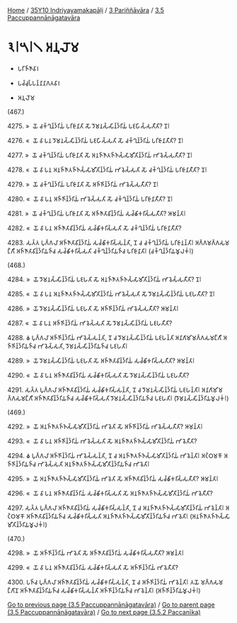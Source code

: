 
[Home](/) / [35Y10 Indriyayamakapāḷi](../../../35Y10.md) / [3 Pariññāvāra](../../3.md) / [3.5 Paccuppannānāgatavāra](../3.5.md)

# 𑁩𑁇𑁫𑁇𑁧 𑀅𑀦𑀼𑀮𑁄𑀫

* 𑀧𑀭𑀺𑀜𑁆𑀜𑀸𑀯𑀸𑀭

* 𑀧𑀘𑁆𑀘𑀼𑀧𑁆𑀧𑀦𑁆𑀦𑀸𑀦𑀸𑀕𑀢𑀯𑀸𑀭

* 𑀅𑀦𑀼𑀮𑁄𑀫

(467.)

4275\. »  𑀬𑁄 𑀘𑀓𑁆𑀔𑀼𑀦𑁆𑀤𑁆𑀭𑀺𑀬𑀁 𑀧𑀭𑀺𑀚𑀸𑀦𑀸𑀢𑀺 𑀲𑁄 𑀤𑁄𑀫𑀦𑀲𑁆𑀲𑀺𑀦𑁆𑀤𑁆𑀭𑀺𑀬𑀁 𑀧𑀚𑀳𑀺𑀲𑁆𑀲𑀢𑀻𑀢𑀺? 𑀦𑁄𑁇

4276\. «  𑀬𑁄 𑀯𑀸 𑀧𑀦 𑀤𑁄𑀫𑀦𑀲𑁆𑀲𑀺𑀦𑁆𑀤𑁆𑀭𑀺𑀬𑀁 𑀧𑀚𑀳𑀺𑀲𑁆𑀲𑀢𑀺 𑀲𑁄 𑀘𑀓𑁆𑀔𑀼𑀦𑁆𑀤𑁆𑀭𑀺𑀬𑀁 𑀧𑀭𑀺𑀚𑀸𑀦𑀸𑀢𑀻𑀢𑀺? 𑀦𑁄𑁇

4277\. »  𑀬𑁄 𑀘𑀓𑁆𑀔𑀼𑀦𑁆𑀤𑁆𑀭𑀺𑀬𑀁 𑀧𑀭𑀺𑀚𑀸𑀦𑀸𑀢𑀺 𑀲𑁄 𑀅𑀦𑀜𑁆𑀜𑀸𑀢𑀜𑁆𑀜𑀲𑁆𑀲𑀸𑀫𑀻𑀢𑀺𑀦𑁆𑀤𑁆𑀭𑀺𑀬𑀁 𑀪𑀸𑀯𑁂𑀲𑁆𑀲𑀢𑀻𑀢𑀺? 𑀦𑁄𑁇

4278\. «  𑀬𑁄 𑀯𑀸 𑀧𑀦 𑀅𑀦𑀜𑁆𑀜𑀸𑀢𑀜𑁆𑀜𑀲𑁆𑀲𑀸𑀫𑀻𑀢𑀺𑀦𑁆𑀤𑁆𑀭𑀺𑀬𑀁 𑀪𑀸𑀯𑁂𑀲𑁆𑀲𑀢𑀺 𑀲𑁄 𑀘𑀓𑁆𑀔𑀼𑀦𑁆𑀤𑁆𑀭𑀺𑀬𑀁 𑀧𑀭𑀺𑀚𑀸𑀦𑀸𑀢𑀻𑀢𑀺? 𑀦𑁄𑁇

4279\. »  𑀬𑁄 𑀘𑀓𑁆𑀔𑀼𑀦𑁆𑀤𑁆𑀭𑀺𑀬𑀁 𑀧𑀭𑀺𑀚𑀸𑀦𑀸𑀢𑀺 𑀲𑁄 𑀅𑀜𑁆𑀜𑀺𑀦𑁆𑀤𑁆𑀭𑀺𑀬𑀁 𑀪𑀸𑀯𑁂𑀲𑁆𑀲𑀢𑀻𑀢𑀺? 𑀦𑁄𑁇

4280\. «  𑀬𑁄 𑀯𑀸 𑀧𑀦 𑀅𑀜𑁆𑀜𑀺𑀦𑁆𑀤𑁆𑀭𑀺𑀬𑀁 𑀪𑀸𑀯𑁂𑀲𑁆𑀲𑀢𑀺 𑀲𑁄 𑀘𑀓𑁆𑀔𑀼𑀦𑁆𑀤𑁆𑀭𑀺𑀬𑀁 𑀧𑀭𑀺𑀚𑀸𑀦𑀸𑀢𑀻𑀢𑀺? 𑀦𑁄𑁇

4281\. »  𑀬𑁄 𑀘𑀓𑁆𑀔𑀼𑀦𑁆𑀤𑁆𑀭𑀺𑀬𑀁 𑀧𑀭𑀺𑀚𑀸𑀦𑀸𑀢𑀺 𑀲𑁄 𑀅𑀜𑁆𑀜𑀸𑀢𑀸𑀯𑀺𑀦𑁆𑀤𑁆𑀭𑀺𑀬𑀁 𑀲𑀘𑁆𑀙𑀺𑀓𑀭𑀺𑀲𑁆𑀲𑀢𑀻𑀢𑀺? 𑀆𑀫𑀦𑁆𑀢𑀸𑁇

4282\. «  𑀬𑁄 𑀯𑀸 𑀧𑀦 𑀅𑀜𑁆𑀜𑀸𑀢𑀸𑀯𑀺𑀦𑁆𑀤𑁆𑀭𑀺𑀬𑀁 𑀲𑀘𑁆𑀙𑀺𑀓𑀭𑀺𑀲𑁆𑀲𑀢𑀺 𑀲𑁄 𑀘𑀓𑁆𑀔𑀼𑀦𑁆𑀤𑁆𑀭𑀺𑀬𑀁 𑀧𑀭𑀺𑀚𑀸𑀦𑀸𑀢𑀻𑀢𑀺?

4283\. 𑀲𑀢𑁆𑀢 𑀧𑀼𑀕𑁆𑀕𑀮𑀸 𑀅𑀜𑁆𑀜𑀸𑀢𑀸𑀯𑀺𑀦𑁆𑀤𑁆𑀭𑀺𑀬𑀁 𑀲𑀘𑁆𑀙𑀺𑀓𑀭𑀺𑀲𑁆𑀲𑀦𑁆𑀢𑀺, 𑀦𑁄 𑀘 𑀘𑀓𑁆𑀔𑀼𑀦𑁆𑀤𑁆𑀭𑀺𑀬𑀁 𑀧𑀭𑀺𑀚𑀸𑀦𑀦𑁆𑀢𑀺𑁇 𑀅𑀕𑁆𑀕𑀫𑀕𑁆𑀕𑀲𑀫𑀗𑁆𑀕𑀻 𑀅𑀜𑁆𑀜𑀸𑀢𑀸𑀯𑀺𑀦𑁆𑀤𑁆𑀭𑀺𑀬𑀜𑁆𑀘 𑀲𑀘𑁆𑀙𑀺𑀓𑀭𑀺𑀲𑁆𑀲𑀢𑀺 𑀘𑀓𑁆𑀔𑀼𑀦𑁆𑀤𑁆𑀭𑀺𑀬𑀜𑁆𑀘 𑀧𑀭𑀺𑀚𑀸𑀦𑀸𑀢𑀺𑁇 (𑀘𑀓𑁆𑀔𑀼𑀦𑁆𑀤𑁆𑀭𑀺𑀬𑀫𑀽𑀮𑀓𑀁𑁇)

(468.)

4284\. »  𑀬𑁄 𑀤𑁄𑀫𑀦𑀲𑁆𑀲𑀺𑀦𑁆𑀤𑁆𑀭𑀺𑀬𑀁 𑀧𑀚𑀳𑀢𑀺 𑀲𑁄 𑀅𑀦𑀜𑁆𑀜𑀸𑀢𑀜𑁆𑀜𑀲𑁆𑀲𑀸𑀫𑀻𑀢𑀺𑀦𑁆𑀤𑁆𑀭𑀺𑀬𑀁 𑀪𑀸𑀯𑁂𑀲𑁆𑀲𑀢𑀻𑀢𑀺? 𑀦𑁄𑁇

4285\. «  𑀬𑁄 𑀯𑀸 𑀧𑀦 𑀅𑀦𑀜𑁆𑀜𑀸𑀢𑀜𑁆𑀜𑀲𑁆𑀲𑀸𑀫𑀻𑀢𑀺𑀦𑁆𑀤𑁆𑀭𑀺𑀬𑀁 𑀪𑀸𑀯𑁂𑀲𑁆𑀲𑀢𑀺 𑀲𑁄 𑀤𑁄𑀫𑀦𑀲𑁆𑀲𑀺𑀦𑁆𑀤𑁆𑀭𑀺𑀬𑀁 𑀧𑀚𑀳𑀢𑀻𑀢𑀺? 𑀦𑁄𑁇

4286\. »  𑀬𑁄 𑀤𑁄𑀫𑀦𑀲𑁆𑀲𑀺𑀦𑁆𑀤𑁆𑀭𑀺𑀬𑀁 𑀧𑀚𑀳𑀢𑀺 𑀲𑁄 𑀅𑀜𑁆𑀜𑀺𑀦𑁆𑀤𑁆𑀭𑀺𑀬𑀁 𑀪𑀸𑀯𑁂𑀲𑁆𑀲𑀢𑀻𑀢𑀺? 𑀆𑀫𑀦𑁆𑀢𑀸𑁇

4287\. «  𑀬𑁄 𑀯𑀸 𑀧𑀦 𑀅𑀜𑁆𑀜𑀺𑀦𑁆𑀤𑁆𑀭𑀺𑀬𑀁 𑀪𑀸𑀯𑁂𑀲𑁆𑀲𑀢𑀺 𑀲𑁄 𑀤𑁄𑀫𑀦𑀲𑁆𑀲𑀺𑀦𑁆𑀤𑁆𑀭𑀺𑀬𑀁 𑀧𑀚𑀳𑀢𑀻𑀢𑀺?

4288\. 𑀙 𑀧𑀼𑀕𑁆𑀕𑀮𑀸 𑀅𑀜𑁆𑀜𑀺𑀦𑁆𑀤𑁆𑀭𑀺𑀬𑀁 𑀪𑀸𑀯𑁂𑀲𑁆𑀲𑀦𑁆𑀢𑀺, 𑀦𑁄 𑀘 𑀤𑁄𑀫𑀦𑀲𑁆𑀲𑀺𑀦𑁆𑀤𑁆𑀭𑀺𑀬𑀁 𑀧𑀚𑀳𑀦𑁆𑀢𑀺 𑀅𑀦𑀸𑀕𑀸𑀫𑀺𑀫𑀕𑁆𑀕𑀲𑀫𑀗𑁆𑀕𑀻 𑀅𑀜𑁆𑀜𑀺𑀦𑁆𑀤𑁆𑀭𑀺𑀬𑀜𑁆𑀘 𑀪𑀸𑀯𑁂𑀲𑁆𑀲𑀢𑀺, 𑀤𑁄𑀫𑀦𑀲𑁆𑀲𑀺𑀦𑁆𑀤𑁆𑀭𑀺𑀬𑀜𑁆𑀘 𑀧𑀚𑀳𑀢𑀺𑁇

4289\. »  𑀬𑁄 𑀤𑁄𑀫𑀦𑀲𑁆𑀲𑀺𑀦𑁆𑀤𑁆𑀭𑀺𑀬𑀁 𑀧𑀚𑀳𑀢𑀺 𑀲𑁄 𑀅𑀜𑁆𑀜𑀸𑀢𑀸𑀯𑀺𑀦𑁆𑀤𑁆𑀭𑀺𑀬𑀁 𑀲𑀘𑁆𑀙𑀺𑀓𑀭𑀺𑀲𑁆𑀲𑀢𑀻𑀢𑀺? 𑀆𑀫𑀦𑁆𑀢𑀸𑁇

4290\. «  𑀬𑁄 𑀯𑀸 𑀧𑀦 𑀅𑀜𑁆𑀜𑀸𑀢𑀸𑀯𑀺𑀦𑁆𑀤𑁆𑀭𑀺𑀬𑀁 𑀲𑀘𑁆𑀙𑀺𑀓𑀭𑀺𑀲𑁆𑀲𑀢𑀺 𑀲𑁄 𑀤𑁄𑀫𑀦𑀲𑁆𑀲𑀺𑀦𑁆𑀤𑁆𑀭𑀺𑀬𑀁 𑀧𑀚𑀳𑀢𑀻𑀢𑀺?

4291\. 𑀲𑀢𑁆𑀢 𑀧𑀼𑀕𑁆𑀕𑀮𑀸 𑀅𑀜𑁆𑀜𑀸𑀢𑀸𑀯𑀺𑀦𑁆𑀤𑁆𑀭𑀺𑀬𑀁 𑀲𑀘𑁆𑀙𑀺𑀓𑀭𑀺𑀲𑁆𑀲𑀦𑁆𑀢𑀺, 𑀦𑁄 𑀘 𑀤𑁄𑀫𑀦𑀲𑁆𑀲𑀺𑀦𑁆𑀤𑁆𑀭𑀺𑀬𑀁 𑀧𑀚𑀳𑀦𑁆𑀢𑀺𑁇 𑀅𑀦𑀸𑀕𑀸𑀫𑀺𑀫𑀕𑁆𑀕𑀲𑀫𑀗𑁆𑀕𑀻 𑀅𑀜𑁆𑀜𑀸𑀢𑀸𑀯𑀺𑀦𑁆𑀤𑁆𑀭𑀺𑀬𑀜𑁆𑀘 𑀲𑀘𑁆𑀙𑀺𑀓𑀭𑀺𑀲𑁆𑀲𑀢𑀺 𑀤𑁄𑀫𑀦𑀲𑁆𑀲𑀺𑀦𑁆𑀤𑁆𑀭𑀺𑀬𑀜𑁆𑀘 𑀧𑀚𑀳𑀢𑀺𑁇 (𑀤𑁄𑀫𑀦𑀲𑁆𑀲𑀺𑀦𑁆𑀤𑁆𑀭𑀺𑀬𑀫𑀽𑀮𑀓𑀁𑁇)

(469.)

4292\. »  𑀬𑁄 𑀅𑀦𑀜𑁆𑀜𑀸𑀢𑀜𑁆𑀜𑀲𑁆𑀲𑀸𑀫𑀻𑀢𑀺𑀦𑁆𑀤𑁆𑀭𑀺𑀬𑀁 𑀪𑀸𑀯𑁂𑀢𑀺 𑀲𑁄 𑀅𑀜𑁆𑀜𑀺𑀦𑁆𑀤𑁆𑀭𑀺𑀬𑀁 𑀪𑀸𑀯𑁂𑀲𑁆𑀲𑀢𑀻𑀢𑀺? 𑀆𑀫𑀦𑁆𑀢𑀸𑁇

4293\. «  𑀬𑁄 𑀯𑀸 𑀧𑀦 𑀅𑀜𑁆𑀜𑀺𑀦𑁆𑀤𑁆𑀭𑀺𑀬𑀁 𑀪𑀸𑀯𑁂𑀲𑁆𑀲𑀢𑀺 𑀲𑁄 𑀅𑀦𑀜𑁆𑀜𑀸𑀢𑀜𑁆𑀜𑀲𑁆𑀲𑀸𑀫𑀻𑀢𑀺𑀦𑁆𑀤𑁆𑀭𑀺𑀬𑀁 𑀪𑀸𑀯𑁂𑀢𑀻𑀢𑀺?

4294\. 𑀙 𑀧𑀼𑀕𑁆𑀕𑀮𑀸 𑀅𑀜𑁆𑀜𑀺𑀦𑁆𑀤𑁆𑀭𑀺𑀬𑀁 𑀪𑀸𑀯𑁂𑀲𑁆𑀲𑀦𑁆𑀢𑀺, 𑀦𑁄 𑀘 𑀅𑀦𑀜𑁆𑀜𑀸𑀢𑀜𑁆𑀜𑀲𑁆𑀲𑀸𑀫𑀻𑀢𑀺𑀦𑁆𑀤𑁆𑀭𑀺𑀬𑀁 𑀪𑀸𑀯𑁂𑀦𑁆𑀢𑀺𑁇 𑀅𑀝𑁆𑀞𑀫𑀓𑁄 𑀅𑀜𑁆𑀜𑀺𑀦𑁆𑀤𑁆𑀭𑀺𑀬𑀜𑁆𑀘 𑀪𑀸𑀯𑁂𑀲𑁆𑀲𑀢𑀺 𑀅𑀦𑀜𑁆𑀜𑀸𑀢𑀜𑁆𑀜𑀲𑁆𑀲𑀸𑀫𑀻𑀢𑀺𑀦𑁆𑀤𑁆𑀭𑀺𑀬𑀜𑁆𑀘 𑀪𑀸𑀯𑁂𑀢𑀺𑁇

4295\. »  𑀬𑁄 𑀅𑀦𑀜𑁆𑀜𑀸𑀢𑀜𑁆𑀜𑀲𑁆𑀲𑀸𑀫𑀻𑀢𑀺𑀦𑁆𑀤𑁆𑀭𑀺𑀬𑀁 𑀪𑀸𑀯𑁂𑀢𑀺 𑀲𑁄 𑀅𑀜𑁆𑀜𑀸𑀢𑀸𑀯𑀺𑀦𑁆𑀤𑁆𑀭𑀺𑀬𑀁 𑀲𑀘𑁆𑀙𑀺𑀓𑀭𑀺𑀲𑁆𑀲𑀢𑀻𑀢𑀺? 𑀆𑀫𑀦𑁆𑀢𑀸𑁇

4296\. «  𑀬𑁄 𑀯𑀸 𑀧𑀦 𑀅𑀜𑁆𑀜𑀸𑀢𑀸𑀯𑀺𑀦𑁆𑀤𑁆𑀭𑀺𑀬𑀁 𑀲𑀘𑁆𑀙𑀺𑀓𑀭𑀺𑀲𑁆𑀲𑀢𑀺 𑀲𑁄 𑀅𑀦𑀜𑁆𑀜𑀸𑀢𑀜𑁆𑀜𑀲𑁆𑀲𑀸𑀫𑀻𑀢𑀺𑀦𑁆𑀤𑁆𑀭𑀺𑀬𑀁 𑀪𑀸𑀯𑁂𑀢𑀻𑀢𑀺?

4297\. 𑀲𑀢𑁆𑀢 𑀧𑀼𑀕𑁆𑀕𑀮𑀸 𑀅𑀜𑁆𑀜𑀸𑀢𑀸𑀯𑀺𑀦𑁆𑀤𑁆𑀭𑀺𑀬𑀁 𑀲𑀘𑁆𑀙𑀺𑀓𑀭𑀺𑀲𑁆𑀲𑀦𑁆𑀢𑀺, 𑀦𑁄 𑀘 𑀅𑀦𑀜𑁆𑀜𑀸𑀢𑀜𑁆𑀜𑀲𑁆𑀲𑀸𑀫𑀻𑀢𑀺𑀦𑁆𑀤𑁆𑀭𑀺𑀬𑀁 𑀪𑀸𑀯𑁂𑀦𑁆𑀢𑀺𑁇 𑀅𑀝𑁆𑀞𑀫𑀓𑁄 𑀅𑀜𑁆𑀜𑀸𑀢𑀸𑀯𑀺𑀦𑁆𑀤𑁆𑀭𑀺𑀬𑀜𑁆𑀘 𑀲𑀘𑁆𑀙𑀺𑀓𑀭𑀺𑀲𑁆𑀲𑀢𑀺 𑀅𑀦𑀜𑁆𑀜𑀸𑀢𑀜𑁆𑀜𑀲𑁆𑀲𑀸𑀫𑀻𑀢𑀺𑀦𑁆𑀤𑁆𑀭𑀺𑀬𑀜𑁆𑀘 𑀪𑀸𑀯𑁂𑀢𑀺𑁇 (𑀅𑀦𑀜𑁆𑀜𑀸𑀢𑀜𑁆𑀜𑀲𑁆𑀲𑀸𑀫𑀻𑀢𑀺𑀦𑁆𑀤𑁆𑀭𑀺𑀬𑀫𑀽𑀮𑀓𑀁𑁇)

(470.)

4298\. »  𑀬𑁄 𑀅𑀜𑁆𑀜𑀺𑀦𑁆𑀤𑁆𑀭𑀺𑀬𑀁 𑀪𑀸𑀯𑁂𑀢𑀺 𑀲𑁄 𑀅𑀜𑁆𑀜𑀸𑀢𑀸𑀯𑀺𑀦𑁆𑀤𑁆𑀭𑀺𑀬𑀁 𑀲𑀘𑁆𑀙𑀺𑀓𑀭𑀺𑀲𑁆𑀲𑀢𑀻𑀢𑀺? 𑀆𑀫𑀦𑁆𑀢𑀸𑁇

4299\. «  𑀬𑁄 𑀯𑀸 𑀧𑀦 𑀅𑀜𑁆𑀜𑀸𑀢𑀸𑀯𑀺𑀦𑁆𑀤𑁆𑀭𑀺𑀬𑀁 𑀲𑀘𑁆𑀙𑀺𑀓𑀭𑀺𑀲𑁆𑀲𑀢𑀺 𑀲𑁄 𑀅𑀜𑁆𑀜𑀺𑀦𑁆𑀤𑁆𑀭𑀺𑀬𑀁 𑀪𑀸𑀯𑁂𑀢𑀻𑀢𑀺?

4300\. 𑀧𑀜𑁆𑀘 𑀧𑀼𑀕𑁆𑀕𑀮𑀸 𑀅𑀜𑁆𑀜𑀸𑀢𑀸𑀯𑀺𑀦𑁆𑀤𑁆𑀭𑀺𑀬𑀁 𑀲𑀘𑁆𑀙𑀺𑀓𑀭𑀺𑀲𑁆𑀲𑀦𑁆𑀢𑀺, 𑀦𑁄 𑀘 𑀅𑀜𑁆𑀜𑀺𑀦𑁆𑀤𑁆𑀭𑀺𑀬𑀁 𑀪𑀸𑀯𑁂𑀦𑁆𑀢𑀺𑁇 𑀢𑀬𑁄 𑀫𑀕𑁆𑀕𑀲𑀫𑀗𑁆𑀕𑀺𑀦𑁄 𑀅𑀜𑁆𑀜𑀸𑀢𑀸𑀯𑀺𑀦𑁆𑀤𑁆𑀭𑀺𑀬𑀜𑁆𑀘 𑀲𑀘𑁆𑀙𑀺𑀓𑀭𑀺𑀲𑁆𑀲𑀦𑁆𑀢𑀺 𑀅𑀜𑁆𑀜𑀺𑀦𑁆𑀤𑁆𑀭𑀺𑀬𑀜𑁆𑀘 𑀪𑀸𑀯𑁂𑀦𑁆𑀢𑀺𑁇 (𑀅𑀜𑁆𑀜𑀺𑀦𑁆𑀤𑁆𑀭𑀺𑀬𑀫𑀽𑀮𑀓𑀁𑁇)

[Go to previous page (3.5 Paccuppannānāgatavāra)](../3.5.md) / [Go to parent page (3.5 Paccuppannānāgatavāra)](../3.5.md) / [Go to next page (3.5.2 Paccanīka)](3.5.2.md)



